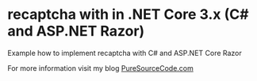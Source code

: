 # recaptcha with in .NET Core 3.x (C# and ASP.NET Razor)
Example how to implement recaptcha with C# and ASP.NET Core Razor

For more information visit my blog [PureSourceCode.com](https://www.puresourcecode.com/)
